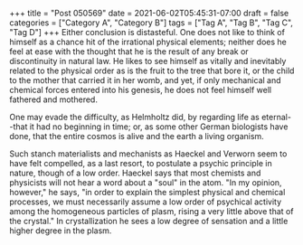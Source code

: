 +++
title = "Post 050569"
date = 2021-06-02T05:45:31-07:00
draft = false
categories = ["Category A", "Category B"]
tags = ["Tag A", "Tag B", "Tag C", "Tag D"]
+++
Either conclusion is distasteful. One does not like to think of himself as a chance hit of the irrational physical elements; neither does he feel at ease with the thought that he is the result of any break or discontinuity in natural law. He likes to see himself as vitally and inevitably related to the physical order as is the fruit to the tree that bore it, or the child to the mother that carried it in her womb, and yet, if only mechanical and chemical forces entered into his genesis, he does not feel himself well fathered and mothered.

One may evade the difficulty, as Helmholtz did, by regarding life as eternal--that it had no beginning in time; or, as some other German biologists have done, that the entire cosmos is alive and the earth a living organism.

Such stanch materialists and mechanists as Haeckel and Verworn seem to have felt compelled, as a last resort, to postulate a psychic principle in nature, though of a low order. Haeckel says that most chemists and physicists will not hear a word about a "soul" in the atom. "In my opinion, however," he says, "in order to explain the simplest physical and chemical processes, we must necessarily assume a low order of psychical activity among the homogeneous particles of plasm, rising a very little above that of the crystal." In crystallization he sees a low degree of sensation and a little higher degree in the plasm.
